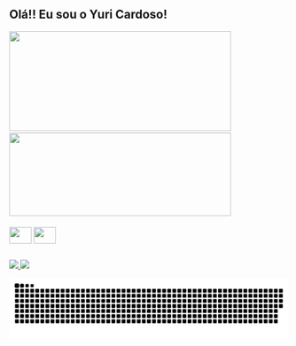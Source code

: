 ## Olá!! Eu sou o Yuri Cardoso!

<div style="display: inline_block">
  <img height="180em" width="400px" src="https://github-readme-stats.vercel.app/api?username=yuricardosoribeiro&show_icons=true&theme=dark">
  <img height="150em" width="400px" src="https://github-readme-stats.vercel.app/api/top-langs/?username=yuricardosoribeiro&exclude_repo=github-readme-stats&theme=dark">
</div> <br>

<div style="display: inline_block">
    <img align="center" height="30" width="40" src="https://cdn.jsdelivr.net/gh/devicons/devicon/icons/javascript/javascript-plain.svg" />
    <img align="center" height="30" width="40" src="https://cdn.jsdelivr.net/gh/devicons/devicon/icons/html5/html5-plain-wordmark.svg" />
</div>
  
##

<div> 
  <a href="https://www.instagram.com/yuricardoso._/" target="_blank"> <img src="https://img.shields.io/badge/Instagram-E4405F?style=for-the-badge&logo=instagram&logoColor=white"> </a>
  <a href="https://www.facebook.com/yuri.cardoso.33046" target="_blank"> <img src="https://img.shields.io/badge/Facebook-1877F2?style=for-the-badge&logo=facebook&logoColor=white"> </a>
</div>

![Snake animation](https://github.com/yuricardosoribeiro/yuricardosoribeiro/blob/output/github-contribution-grid-snake.svg)

